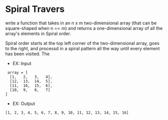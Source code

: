 # Spiral Travers 

write a function that takes in an n x m two-dimensional array (that can be square-shaped when n == m) and returns a one-dimensional array of all the array's elements in Spiral order.

Spiral order starts at the top left corner of the two-dimensional array, goes to the right, and processd in a spiral pattern all the way until every element has been visited. The

- EX: Input
```
 array = [
  [1,   2,   3,   4],
  [12,  13,  14,  5],
  [11,  16,  15,  6],
  [10,  9,   8,   7]
]
```

- EX: Output
```
[1, 2, 3, 4, 5, 6, 7, 8, 9, 10, 11, 12, 13, 14, 15, 16]
```

